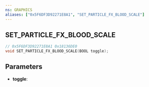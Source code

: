 ```yaml
---
ns: GRAPHICS
aliases: ["0x5F6DF3D92271E8A1", "SET_PARTICLE_FX_BLOOD_SCALE"]
---
```

## SET_PARTICLE_FX_BLOOD_SCALE

```c
// 0x5F6DF3D92271E8A1 0x18136DE0
void SET_PARTICLE_FX_BLOOD_SCALE(BOOL toggle);
```

## Parameters
* **toggle**: 

